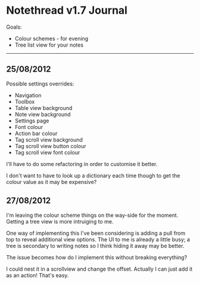# Notethread v1.7 Journal 

Goals:

* Colour schemes - for evening
* Tree list view for your notes

---

## 25/08/2012

Possible settings overrides:
 * Navigation
 * Toolbox
 * Table view background
 * Note view background
 * Settings page
 * Font colour
 * Action bar colour
 * Tag scroll view background
 * Tag scroll view button colour
 * Tag scroll view font colour

I'll have to do some refactoring in order to customise it better.

I don't want to have to look up a dictionary each time though to get the colour value as it may be expensive?

## 27/08/2012

I'm leaving the colour scheme things on the way-side for the moment. Getting a tree view is more intruiging to me.

One way of implementing this I've been considering is adding a pull from top to reveal additional view options.
The UI to me is already a little busy; a tree is secondary to writing notes so I think hiding it away may be better.

The issue becomes how do I implement this without breaking everything? 

I could nest it in a scrollview and change the offset. Actually I can just add it as an action! That's easy.
